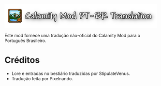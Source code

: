 ![Logo do projeto](WorkshopImages/readmeImage.png)

Este mod fornece uma tradução não-oficial do Calamity Mod para o Português Brasileiro.

# Créditos

- Lore e entradas no bestiário traduzidas por StipulateVenus.
- Tradução feita por Pixelnando.
